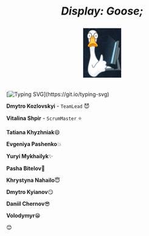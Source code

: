<h1 align="center"><em> Display: Goose;</em>

<img src="https://github.com/Dmytroukraine/command_project_mimino/blob/main/src/images/photo_2023-03-09_00-41-40.jpg"  alt="goose" width=100/></h1>

[![Typing SVG](https://readme-typing-svg.herokuapp.com?font=Fira+Code&pause=1000&color=3700F7&width=435&lines=A+clever+person+solves+a+problem.+;A+wise+person+avoids+it.)](https://git.io/typing-svg)

<b>Dmytro Kozlovskyi</b>  - `TeamLead` :smiling_imp:


<b>Vitalina Shpir</b> - `ScrumMaster` :star:


<b>Tatiana Khyzhniak</b>:smile:


<b>Evgeniya Pashenko</b>:boom:


<b>Yuryi Mykhailyk</b>:sparkles:


<b>Pasha Bitelov</b>:muscle:


<b>Khrystyna Nahailo</b>:innocent:


<b>Dmytro Kyianov</b>:smirk:


<b>Daniil Chernov</b>:sunglasses:


<b>Volodymyr</b>:grin:

<b></b>:blush:

